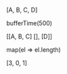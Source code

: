 [A,  B,  C,                                          D]

bufferTime(500)

[[A, B, C]                [],                        [D]]


map(el => el.length)

[3,                        0,                          1]